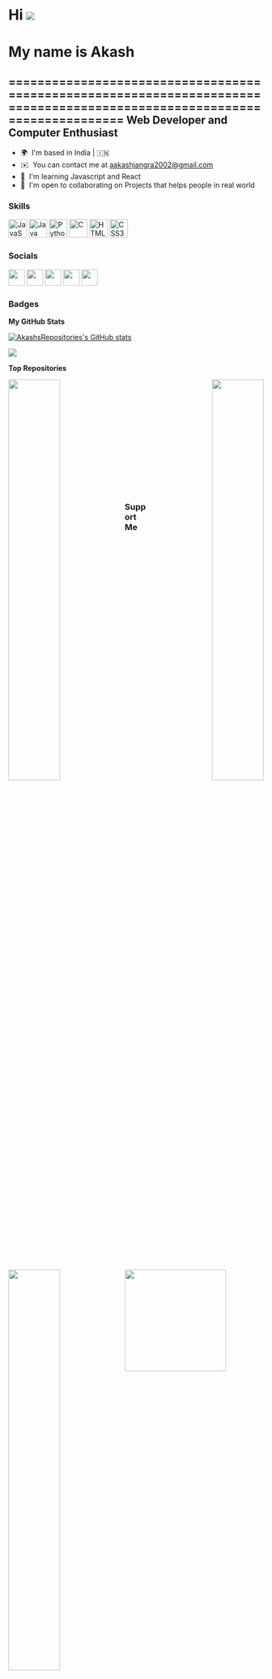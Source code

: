 # Hi ![](https://user-images.githubusercontent.com/18350557/176309783-0785949b-9127-417c-8b55-ab5a4333674e.gif)
# My name is Akash
=========================================================================================================================
Web Developer and Computer Enthusiast
-------------------------------------

* 🌍  I'm based in India | 🇮🇳
* ✉️  You can contact me at [aakashjangra2002@gmail.com](mailto:aakashjangra2002@gmail.com)
* 🧠  I'm learning Javascript and React
* 🤝  I'm open to collaborating on Projects that helps people in real world

### Skills


<p align="left">
<a href="https://developer.mozilla.org/en-US/docs/Web/JavaScript" target="_blank" rel="noreferrer"><img src="https://raw.githubusercontent.com/danielcranney/readme-generator/main/public/icons/skills/javascript-colored.svg" width="36" height="36" alt="JavaScript" /></a>
<a href="https://www.oracle.com/java/" target="_blank" rel="noreferrer"><img src="https://raw.githubusercontent.com/danielcranney/readme-generator/main/public/icons/skills/java-colored.svg" width="36" height="36" alt="Java" /></a>
<a href="https://www.python.org/" target="_blank" rel="noreferrer"><img src="https://raw.githubusercontent.com/danielcranney/readme-generator/main/public/icons/skills/python-colored.svg" width="36" height="36" alt="Python" /></a>
<a href="https://docs.microsoft.com/en-us/cpp/?view=msvc-170" target="_blank" rel="noreferrer"><img src="https://raw.githubusercontent.com/danielcranney/readme-generator/main/public/icons/skills/c-colored.svg" width="36" height="36" alt="C" /></a>
<a href="https://developer.mozilla.org/en-US/docs/Glossary/HTML5" target="_blank" rel="noreferrer"><img src="https://raw.githubusercontent.com/danielcranney/readme-generator/main/public/icons/skills/html5-colored.svg" width="36" height="36" alt="HTML5" /></a>
<a href="https://www.w3.org/TR/CSS/#css" target="_blank" rel="noreferrer"><img src="https://raw.githubusercontent.com/danielcranney/readme-generator/main/public/icons/skills/css3-colored.svg" width="36" height="36" alt="CSS3" /></a>
</p>


### Socials

<p align="left"> <a href="https://www.codepen.io/says_chill" target="_blank" rel="noreferrer"><img src="https://raw.githubusercontent.com/danielcranney/readme-generator/main/public/icons/socials/codepen.svg" width="32" height="32" /></a> <a href="https://discord.com/users/SKY#9813" target="_blank" rel="noreferrer"><img src="https://raw.githubusercontent.com/danielcranney/readme-generator/main/public/icons/socials/discord.svg" width="32" height="32" /></a> <a href="https://www.github.com/AkashsRepositories" target="_blank" rel="noreferrer"><img src="https://raw.githubusercontent.com/danielcranney/readme-generator/main/public/icons/socials/github.svg" width="32" height="32" /></a> <a href="https://www.linkedin.com/in/akashjangra1/" target="_blank" rel="noreferrer"><img src="https://raw.githubusercontent.com/danielcranney/readme-generator/main/public/icons/socials/linkedin.svg" width="32" height="32" /></a> <a href="https://www.twitter.com//says_chill" target="_blank" rel="noreferrer"><img src="https://raw.githubusercontent.com/danielcranney/readme-generator/main/public/icons/socials/twitter.svg" width="32" height="32" /></a></p>

### Badges

<b>My GitHub Stats</b>

<a href="http://www.github.com/AkashsRepositories"><img src="https://github-readme-stats.vercel.app/api?username=AkashsRepositories&show_icons=true&hide=&count_private=true&title_color=3382ed&text_color=0891b2&icon_color=ffffff&bg_color=181824&hide_border=true&show_icons=true" alt="AkashsRepositories's GitHub stats" /></a>

<a href="http://www.github.com/AkashsRepositories"><img src="https://github-readme-streak-stats.herokuapp.com/?user=AkashsRepositories&stroke=0891b2&background=181824&ring=3382ed&fire=3382ed&currStreakNum=0891b2&currStreakLabel=3382ed&sideNums=0891b2&sideLabels=0891b2&dates=0891b2&hide_border=true" /></a>

<b>Top Repositories</b>

<div width="100%" align="center"><a href="https://github.com/AkashsRepositories/leetcode" align="left"><img align="left" width="45%" src="https://github-readme-stats.vercel.app/api/pin/?username=AkashsRepositories&repo=leetcode&title_color=3382ed&text_color=0891b2&icon_color=ffffff&bg_color=181824&hide_border=true&locale=en" /></a><a href="https://github.com/AkashsRepositories/weather-around" align="right"><img align="right" width="45%" src="https://github-readme-stats.vercel.app/api/pin/?username=AkashsRepositories&repo=weather-around&title_color=3382ed&text_color=0891b2&icon_color=ffffff&bg_color=181824&hide_border=true&locale=en" /></a></div><br /><br /><br /><br /><br /><br /><br />

<br /><br /><br /><br /><br />

<div width="100%" align="center"><a href="https://github.com/AkashsRepositories/zen-notes" align="left"><img align="left" width="45%" src="https://github-readme-stats.vercel.app/api/pin/?username=AkashsRepositories&repo=zen-notes&title_color=3382ed&text_color=0891b2&icon_color=ffffff&bg_color=181824&hide_border=true&locale=en" /></a></div>

### Support Me

<a href="https://www.buymeacoffee.com/akashj"><img src="https://cdn.buymeacoffee.com/buttons/v2/default-yellow.png" width="200" /></a>
